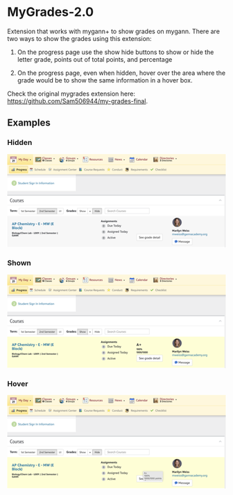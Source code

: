 # MyGrades-2.0

Extension that works with mygann+ to show grades on mygann. There are two ways to show the grades using this extension:

1. On the progress page use the show hide buttons to show or hide the letter grade, points out of total points, and percentage

2. On the progress page, even when hidden, hover over the area where the grade would be to show the same information in a hover box.

Check the original mygrades extension here: https://github.com/Sam506944/my-grades-final.

## Examples
### Hidden
![Alt text](assets/image-hidden.png)

### Shown
![Alt text](assets/image-shown.png)

### Hover
![Alt text](assets/image-hover.png)

